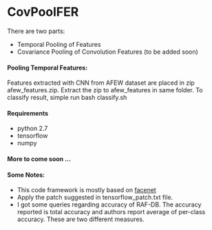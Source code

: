 # CovPoolFER

There are two parts:
* Temporal Pooling of Features
* Covariance Pooling of Convolution Features (to be added soon)

#### Pooling Temporal Features:
Features extracted with CNN from AFEW dataset are placed in zip afew_features.zip. Extract the zip to afew_features in same folder. To classify result, simple run bash classify.sh

#### Requirements
* python 2.7
* tensorflow
* numpy

#### More to come soon ...

#### Some Notes:
* This code framework is mostly based on [facenet](https://github.com/davidsandberg/facenet)
* Apply the patch suggested in tensorflow_patch.txt file.
* I got some queries regarding accuracy of RAF-DB. The accuracy reported is total accuracy and authors report average of per-class accuracy. These are two different measures.

